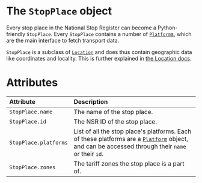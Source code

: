 # The `StopPlace` object

Every stop place in the National Stop Register can become a Python-friendly `StopPlace`. Every `StopPlace` contains a number of [`Platform`s](platform.md), which are the main interface to fetch transport data.

`StopPlace` is a subclass of [`Location`](location.md) and does thus contain geographic data like coordinates and locality. This is further explained in [the Location docs](location.md#attributes).

# Attributes

| Attribute        | Description                 |
| :--------- | :-------------------------- |
| `StopPlace.name` | The name of the stop place. |
| `StopPlace.id` | The NSR ID of the stop place. |
| `StopPlace.platforms` | List of all the stop place's platforms. Each of these platforms are a [`Platform`](platform.md) object, and can be accessed through their `name` or their `id`. |
| `StopPlace.zones` | The tariff zones the stop place is a part of. |